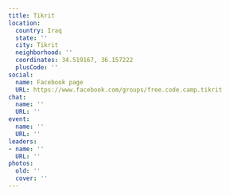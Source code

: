 ```yaml
---
title: Tikrit
location:
  country: Iraq
  state: ''
  city: Tikrit
  neighborhood: ''
  coordinates: 34.519167, 36.157222
  plusCode: ''
social:
  name: Facebook page
  URL: https://www.facebook.com/groups/free.code.camp.tikrit
chat:
  name: ''
  URL: ''
event:
  name: ''
  URL: ''
leaders:
- name: ''
  URL: ''
photos:
  old: ''
  cover: ''
---
```

